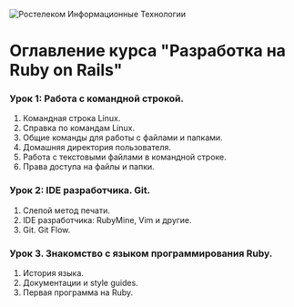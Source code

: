 ![Ростелеком Информационные Технологии](https://github.com/ulstu/rubyonails/raw/master/rtk_it_logo.png)

# Оглавление курса "Разработка на Ruby on Rails"

### Урок 1: Работа с командной строкой.
1. Командная строка Linux.
1. Справка по командам Linux.
1. Общие команды для работы с файлами и папками.
1. Домашняя директория пользователя.
1. Работа с текстовыми файлами в командной строке.
1. Права доступа на файлы и папки.
### Урок 2: IDE разработчика. Git.
1. Слепой метод печати.
1. IDE разработчика: RubyMine, Vim и другие.
1. Git. Git Flow.
### Урок 3. Знакомство с языком программирования Ruby.
1. История языка.
1. Документации и style guides.
1. Первая программа на Ruby.
